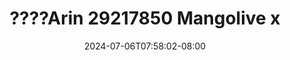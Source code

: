 --- 
title: "????Arin  29217850  Mangolive  x"
description: "nonton  video bokep ????Arin  29217850  Mangolive  x     terbaru"
date: 2024-07-06T07:58:02-08:00
file_code: "658qkobbtusk"
draft: false
cover: "hr4ztbxwkzo8an0l.jpg"
tags: ["Mangolive", "bokep-indo", "bokep-viral", "bokep-ig"]
length: 3408
fld_id: "1482785"
foldername: "Arin super toge"
categories: ["Arin super toge"]
views: 0
---